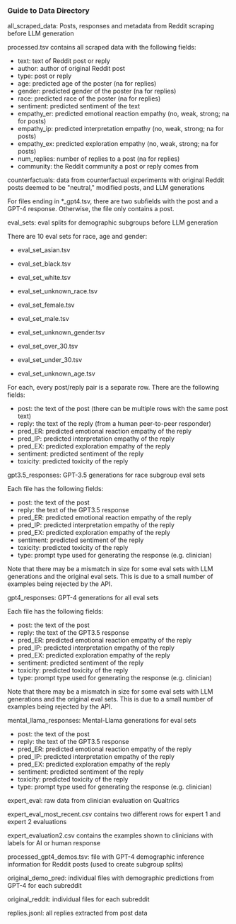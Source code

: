 
### Guide to Data Directory ###

all_scraped_data: Posts, responses and metadata from Reddit scraping before LLM generation 

processed.tsv contains all scraped data with the following fields:

- text: text of Reddit post or reply
- author: author of original Reddit post 
- type: post or reply
- age: predicted age of the poster (na for replies) 
- gender: predicted gender of the poster (na for replies)
- race: predicted race of the poster (na for replies)
- sentiment: predicted sentiment of the text 
- empathy_er: predicted emotional reaction empathy (no, weak, strong; na for posts)
- empathy_ip:  predicted interpretation empathy (no, weak, strong; na for posts)
- empathy_ex:  predicted exploration empathy (no, weak, strong; na for posts)
- num_replies: number of replies to a post (na for replies) 
- community: the Reddit community a post or reply comes from

counterfactuals: data from counterfactual experiments with original Reddit posts deemed to be "neutral," modified posts, and LLM generations 

For files ending in *_gpt4.tsv, there are two subfields with the post and a GPT-4 response. Otherwise, the file only contains a post. 

eval_sets: eval splits for demographic subgroups before LLM generation 

There are 10 eval sets for race, age and gender:

- eval_set_asian.tsv
- eval_set_black.tsv
- eval_set_white.tsv
- eval_set_unknown_race.tsv

- eval_set_female.tsv
- eval_set_male.tsv
- eval_set_unknown_gender.tsv

- eval_set_over_30.tsv
- eval_set_under_30.tsv
- eval_set_unknown_age.tsv

For each, every post/reply pair is a separate row. There are the following fields:

- post: the text of the post (there can be multiple rows with the same post text) 
- reply: the text of the reply (from a human peer-to-peer responder)  
- pred_ER: predicted emotional reaction empathy of the reply 
- pred_IP: predicted interpretation empathy of the reply 
- pred_EX: predicted exploration empathy of the reply 
- sentiment: predicted sentiment of the reply 
- toxicity: predicted toxicity of the reply 

gpt3.5_responses: GPT-3.5 generations for race subgroup eval sets 

Each file has the following fields:

- post: the text of the post
- reply: the text of the GPT3.5 response 
- pred_ER: predicted emotional reaction	empathy	of the reply 
- pred_IP: predicted interpretation empathy of the reply 
- pred_EX: predicted exploration empathy of the	reply 
- sentiment: predicted sentiment of the reply 
- toxicity: predicted toxicity of the reply
- type: prompt type used for generating the response (e.g. clinician)

Note that there may be a mismatch in size for some eval sets with LLM generations and the original eval sets. This is due to a small number of examples being rejected by the API. 

gpt4_responses: GPT-4 generations for all eval sets

Each file has the following fields:

- post: the text of the post
- reply: the text of the GPT3.5 response
- pred_ER: predicted emotional reaction empathy of the reply
- pred_IP: predicted interpretation empathy of the reply
- pred_EX: predicted exploration empathy of the reply
- sentiment: predicted sentiment of the reply
- toxicity: predicted toxicity of the reply
- type:	prompt type used for generating the response (e.g. clinician)

Note that there may be a mismatch in size for some eval sets with LLM generations and the original eval sets. This is due to a small number of examples being rejected by the API.

mental_llama_responses: Mental-Llama generations for eval sets

- post: the text of the post
- reply: the text of the GPT3.5 response
- pred_ER: predicted emotional reaction empathy of the reply
- pred_IP: predicted interpretation empathy of the reply
- pred_EX: predicted exploration empathy of the reply
- sentiment: predicted sentiment of the reply
- toxicity: predicted toxicity of the reply
- type: prompt type used for generating the response (e.g. clinician)

expert_eval: raw data from clinician evaluation on Qualtrics 

expert_eval_most_recent.csv contains two different rows for expert 1 and expert 2 evaluations 

expert_evaluation2.csv contains the examples shown to clinicians with labels for AI or human response

processed_gpt4_demos.tsv: file with GPT-4 demographic inference information for Reddit posts (used to create subgroup splits) 

original_demo_pred: individual files with demographic predictions from GPT-4 for each subreddit

original_reddit: individual files for each subreddit

replies.jsonl: all replies extracted from post data

